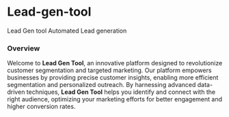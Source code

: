 # Lead-gen-tool
Lead Gen tool Automated Lead generation
### Overview
Welcome to **Lead Gen Tool**, an innovative platform designed to revolutionize customer segmentation and targeted marketing. Our platform empowers businesses by providing precise customer insights, enabling more efficient segmentation and personalized outreach. By harnessing advanced data-driven techniques, **Lead Gen Tool** helps you identify and connect with the right audience, optimizing your marketing efforts for better engagement and higher conversion rates.
